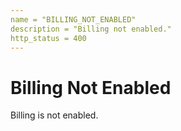 ```yaml
---
name = "BILLING_NOT_ENABLED"
description = "Billing not enabled."
http_status = 400
---
```


# Billing Not Enabled

Billing is not enabled.
